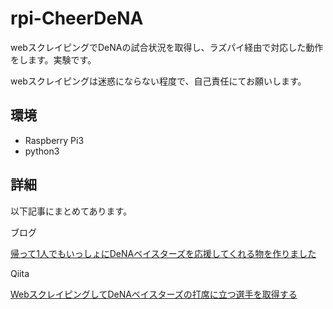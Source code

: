 # rpi-CheerDeNA

webスクレイピングでDeNAの試合状況を取得し、ラズパイ経由で対応した動作をします。実験です。

webスクレイピングは迷惑にならない程度で、自己責任にてお願いします。

## 環境

- Raspberry Pi3
- python3

## 詳細

以下記事にまとめてあります。

ブログ

[帰って1人でもいっしょにDeNAベイスターズを応援してくれる物を作りました](http://blog.hisurga.com/entry/2017/07/07/220000)

Qiita

[WebスクレイピングしてDeNAベイスターズの打席に立つ選手を取得する](http://qiita.com/hisurga/items/d01bb00c3f23ec92bf18)
